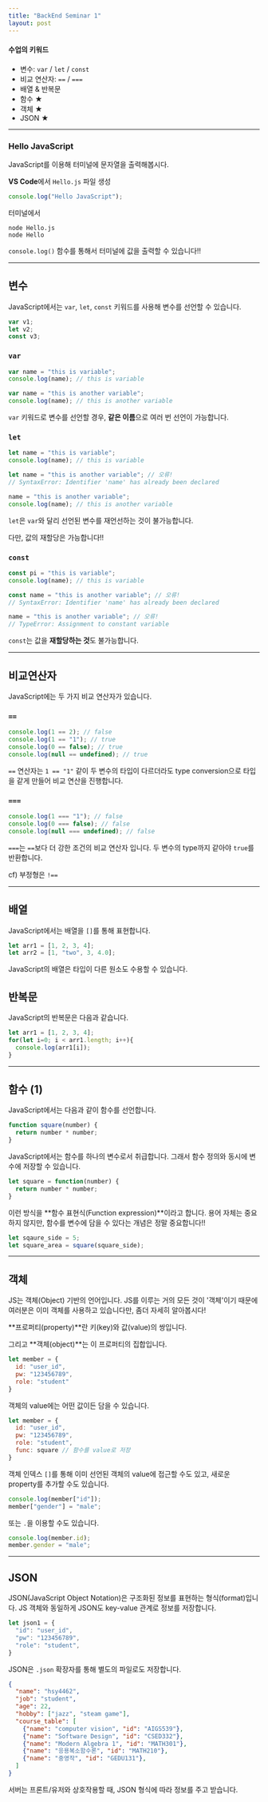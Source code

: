```yaml
---
title: "BackEnd Seminar 1"
layout: post
---
```


#### 수업의 키워드
- 변수: `var` / `let` / `const`
- 비교 연산자: `==` / `===`
- 배열 & 반복문
- 함수 ★
- 객체 ★
- JSON ★

<hr>

### Hello JavaScript
JavaScript를 이용해 터미널에 문자열을 출력해봅시다.

**VS Code**에서 `Hello.js` 파일 생성

``` javascript
console.log("Hello JavaScript");
```

터미널에서
``` shell
node Hello.js
node Hello
```

`console.log()` 함수를 통해서 터미널에 값을 출력할 수 있습니다!!

<hr>

## 변수
JavaScript에서는 `var`, `let`, `const` 키워드를 사용해 변수를 선언할 수 있습니다.

``` javascript
var v1;
let v2;
const v3;
```

### `var`
``` javascript
var name = "this is variable";
console.log(name); // this is variable

var name = "this is another variable";
console.log(name); // this is another variable
```

`var` 키워드로 변수를 선언할 경우, **같은 이름**으로 여러 번 선언이 가능합니다.

### `let`
``` javascript
let name = "this is variable";
console.log(name); // this is variable

let name = "this is another variable"; // 오류!
// SyntaxError: Identifier 'name' has already been declared

name = "this is another variable"; 
console.log(name); // this is another variable
```

`let`은 `var`와 달리 선언된 변수를 재언선하는 것이 불가능합니다.

다만, 값의 재할당은 가능합니다!!

### `const`
``` javascript
const pi = "this is variable";
console.log(name); // this is variable

const name = "this is another variable"; // 오류!
// SyntaxError: Identifier 'name' has already been declared

name = "this is another variable"; // 오류!
// TypeError: Assignment to constant variable
```

`const`는 값을 **재할당하는 것**도 불가능합니다.

<hr>

## 비교연산자
JavaScript에는 두 가지 비교 연산자가 있습니다.

### `==`
``` javascript
console.log(1 == 2); // false
console.log(1 == "1"); // true
console.log(0 == false); // true
console.log(null == undefined); // true
```

`==` 연산자는 `1 == "1"` 같이 두 변수의 타입이 다르더라도 type conversion으로 타입을 같게 만들어 비교 연산을 진행합니다.

### `===`
``` javascript
console.log(1 === "1"); // false
console.log(0 === false); // false
console.log(null === undefined); // false
```

`===`는 `==`보다 더 강한 조건의 비교 연산자 입니다. 두 변수의 type까지 같아야 `true`를 반환합니다.

cf) 부정형은 `!==`

<hr>

## 배열
JavaScript에서는 배열을 `[]`를 통해 표현합니다.

``` javascript
let arr1 = [1, 2, 3, 4];
let arr2 = [1, "two", 3, 4.0];
```

JavaScript의 배열은 타입이 다른 원소도 수용할 수 있습니다.

## 반복문
JavaScript의 반복문은 다음과 같습니다.
``` javascript
let arr1 = [1, 2, 3, 4];
for(let i=0; i < arr1.length; i++){
  console.log(arr1[i]);
}
```

<hr>

## 함수 (1)
JavaScript에서는 다음과 같이 함수를 선언합니다.

``` javascript
function square(number) {
  return number * number;
}
```

JavaScript에서는 함수를 하나의 변수로서 취급합니다. 그래서 함수 정의와 동시에 변수에 저장할 수 있습니다.

``` javascript
let square = function(number) {
  return number * number;
}
```

이런 방식을 **함수 표현식(Function expression)**이라고 합니다. 용어 자체는 중요하지 않지만, 함수를 변수에 담을 수 있다는 개념은 정말 중요합니다!!

``` javascript
let sqaure_side = 5;
let square_area = square(square_side);
```

<hr>

## 객체
JS는 객체(Object) 기반의 언어입니다. JS를 이루는 거의 모든 것이 '객체'이기 때문에 여러분은 이미 객체를 사용하고 있습니다만, 좀더 자세히 알아봅시다!

**프로퍼티(property)**란 키(key)와 값(value)의 쌍입니다.

그리고 **객체(object)**는 이 프로퍼티의 집합입니다.

``` javascript
let member = {
  id: "user_id",
  pw: "123456789",
  role: "student"
}
```

객체의 value에는 어떤 값이든 담을 수 있습니다.

``` javascript
let member = {
  id: "user_id",
  pw: "123456789",
  role: "student", 
  func: square // 함수를 value로 저장
}
```

객체 인덱스 `[]`를 통해 이미 선언된 객체의 value에 접근할 수도 있고, 새로운 property를 추가할 수도 있습니다.

``` javascript
console.log(member["id"]);
member["gender"] = "male";
```

또는 `.`을 이용할 수도 있습니다.

``` javascript
console.log(member.id);
member.gender = "male";
```

<hr>

## JSON
JSON(JavaScript Object Notation)은 구조화된 정보를 표현하는 형식(format)입니다. JS 객체와 동일하게 JSON도 key-value 관계로 정보를 저장합니다.

``` javascript
let json1 = {
  "id": "user_id",
  "pw": "123456789",
  "role": "student", 
}
```

JSON은 `.json` 확장자를 통해 별도의 파일로도 저장합니다.

``` json
{
  "name": "hsy4462",
  "job": "student",
  "age": 22,
  "hobby": ["jazz", "steam game"],
  "course_table": [
    {"name": "computer vision", "id": "AIGS539"},
    {"name": "Software Design", "id": "CSED332"},
    {"name": "Modern Algebra 1", "id": "MATH301"},
    {"name": "응용복소함수론", "id": "MATH210"},
    {"name": "중영작", "id": "GEDU131"},
  ]
}
```

서버는 프론트/유저와 상호작용할 때, JSON 형식에 따라 정보를 주고 받습니다.

